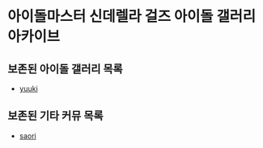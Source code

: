 # 아이돌마스터 신데렐라 걸즈 아이돌 갤러리 아카이브

## 보존된 아이돌 갤러리 목록
* [yuuki](idols/yuuki)

## 보존된 기타 커뮤 목록
* [saori](etc/commu/saori)
